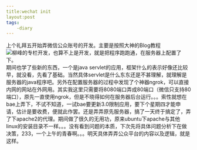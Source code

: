 ```yaml
---
title:wechat init
layout:post
tags:
	-diary
---
```


上个礼拜五开始弄微信公众账号的开发。主要是按照大神的Blog教程![柳峰的专栏](http://blog.csdn.net/lyq8479?viewmode=contents)开发，也算不上是开发，就是把程序跑跑通，在服务器上配置了下。  
期间也学了些新的东西，一个是java servlet的应用，框架什么的表示好像还比较早，就没看，先看了基础。当然具体servlet是什么东东还是不甚理解，就理解是服务器的java程序吧。另外在配置服务器的过程中发现了个神器ngrok，可以直接内网的网站在外网用。其实我这里只需要将8080端口弄成80端口（微信只支持80端口），原先一直使用ngrok，但是不晓得如何在服务器后台运行。。。索性就想在bae上弄下，不试不知道，一试bae要更新3.0限制应用，要下个星期四才能申请，估计是要收费，便就此作罢。还是弄弄原先服务器，搞了一天终于搞定了，弄了下apache2的代理。期间做了很久的无用功，原来ubuntu下apache与其他linux的安装目录不一样。。。没有看到问题的本质，下次先将具体问题分析下在做决策，233，一个上午的青春啊。。。明天具体弄弄公众平台的内容以及逻辑，就是这样。